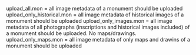upload_all.mon = all image metadata of a monument should be uploaded
upload_only_historical.mon = all image metadata of historical images of a monument should be uploaded
upload_only_images.mon = all image metadata of all photographs (inscriptions and historical images included) of a monument should be uploaded. No maps/drawings.
upload_only_maps.mon = all image metadata of only maps and drawins of a monument should be uploaded

